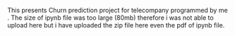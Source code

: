 This presents Churn prediction project for telecompany programmed by me .
The size of ipynb file was too large (80mb) therefore i was not able to upload here but i have uploaded the zip file here even the pdf of ipynb file.
